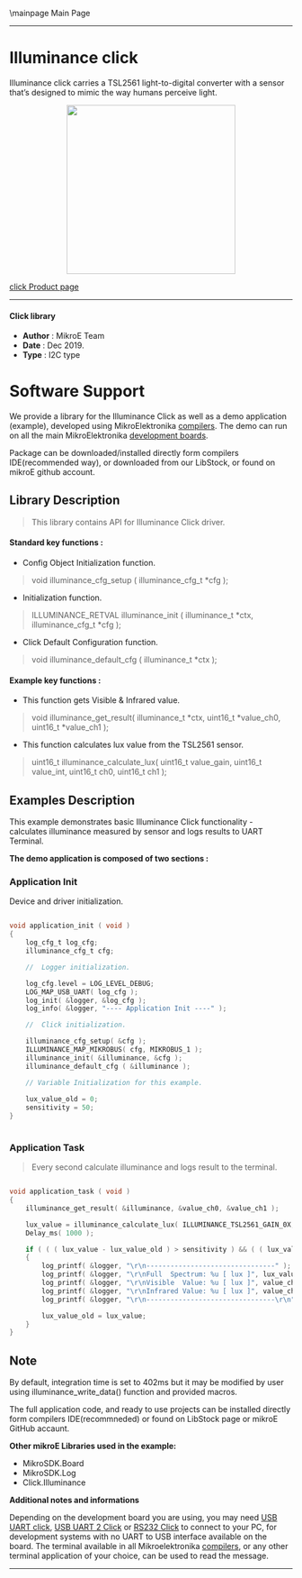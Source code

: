 \mainpage Main Page
 
 

---
# Illuminance click

Illuminance click carries a TSL2561 light-to-digital converter with a sensor that’s designed to mimic the way humans perceive light.

<p align="center">
  <img src="https://download.mikroe.com/images/click_for_ide/illuminance_click.png" height=300px>
</p>


[click Product page](<https://www.mikroe.com/illuminance-click>)

---


#### Click library 

- **Author**        : MikroE Team
- **Date**          : Dec 2019.
- **Type**          : I2C type


# Software Support

We provide a library for the Illuminance Click 
as well as a demo application (example), developed using MikroElektronika 
[compilers](https://shop.mikroe.com/compilers). 
The demo can run on all the main MikroElektronika [development boards](https://shop.mikroe.com/development-boards).

Package can be downloaded/installed directly form compilers IDE(recommended way), or downloaded from our LibStock, or found on mikroE github account. 

## Library Description

> This library contains API for Illuminance Click driver.

#### Standard key functions :

- Config Object Initialization function.
> void illuminance_cfg_setup ( illuminance_cfg_t *cfg ); 
 
- Initialization function.
> ILLUMINANCE_RETVAL illuminance_init ( illuminance_t *ctx, illuminance_cfg_t *cfg );

- Click Default Configuration function.
> void illuminance_default_cfg ( illuminance_t *ctx );


#### Example key functions :

- This function gets Visible & Infrared value.
> void illuminance_get_result( illuminance_t *ctx, uint16_t *value_ch0, uint16_t *value_ch1 );

 
- This function calculates lux value from the TSL2561 sensor.
> uint16_t illuminance_calculate_lux( uint16_t value_gain, uint16_t value_int,
>                                     uint16_t ch0, uint16_t ch1 );


## Examples Description

This example demonstrates basic Illuminance Click functionality - calculates
illuminance measured by sensor and logs results to UART Terminal.

**The demo application is composed of two sections :**

### Application Init 

Device and driver initialization.

```c

void application_init ( void )
{
    log_cfg_t log_cfg;
    illuminance_cfg_t cfg;

    //  Logger initialization.

    log_cfg.level = LOG_LEVEL_DEBUG;
    LOG_MAP_USB_UART( log_cfg );
    log_init( &logger, &log_cfg );
    log_info( &logger, "---- Application Init ----" );

    //  Click initialization.

    illuminance_cfg_setup( &cfg );
    ILLUMINANCE_MAP_MIKROBUS( cfg, MIKROBUS_1 );
    illuminance_init( &illuminance, &cfg );
    illuminance_default_cfg ( &illuminance );

    // Variable Initialization for this example.
    
    lux_value_old = 0;
    sensitivity = 50;
}
  
```

### Application Task

> Every second calculate illuminance and logs result to the terminal.

```c

void application_task ( void )
{
    illuminance_get_result( &illuminance, &value_ch0, &value_ch1 );

    lux_value = illuminance_calculate_lux( ILLUMINANCE_TSL2561_GAIN_0X, ILLUMINANCE_TSL2561_INTEGRATIONTIME_402MS , value_ch0, value_ch1 );
    Delay_ms( 1000 );

    if ( ( ( lux_value - lux_value_old ) > sensitivity ) && ( ( lux_value_old - lux_value ) > sensitivity ) )
    {
        log_printf( &logger, "\r\n--------------------------------" );
        log_printf( &logger, "\r\nFull  Spectrum: %u [ lux ]", lux_value );
        log_printf( &logger, "\r\nVisible  Value: %u [ lux ]", value_ch0 - value_ch1 );
        log_printf( &logger, "\r\nInfrared Value: %u [ lux ]", value_ch1 );    
        log_printf( &logger, "\r\n--------------------------------\r\n" );

        lux_value_old = lux_value;
    }
}
```

## Note

By default, integration time is set to 402ms but it may be modified
by user using illuminance_write_data() function and provided macros.

The full application code, and ready to use projects can be  installed directly form compilers IDE(recommneded) or found on LibStock page or mikroE GitHub accaunt.

**Other mikroE Libraries used in the example:** 

- MikroSDK.Board
- MikroSDK.Log
- Click.Illuminance

**Additional notes and informations**

Depending on the development board you are using, you may need 
[USB UART click](https://shop.mikroe.com/usb-uart-click), 
[USB UART 2 Click](https://shop.mikroe.com/usb-uart-2-click) or 
[RS232 Click](https://shop.mikroe.com/rs232-click) to connect to your PC, for 
development systems with no UART to USB interface available on the board. The 
terminal available in all Mikroelektronika 
[compilers](https://shop.mikroe.com/compilers), or any other terminal application 
of your choice, can be used to read the message.



---
